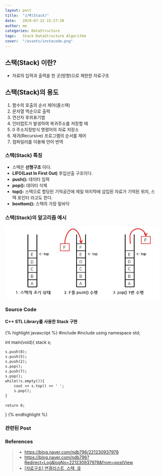 ```yaml
---
layout: post
title:  "스택(Stack)"
date:   2019-07-22 15:27:30
author: me
categories: DataStructure
tags:	Stack DataStructure Algorithm
cover:  "/assets/instacode.png"
---
```


## 스택(Stack) 이란?
* 자료의 입력과 출력을 한 곳(방향)으로 제한한 자료구조


## 스택(Stack)의 용도 
1. 함수의 호출의 순서 제어(콜스택)
2. 문자열 역순으로 출력
3. 연산자 후위표기법
4. 인터럽트가 발생하여 복귀주소를 저장할 때
5. 0 주소지정방식 명령어의 자료 저장소
6. 재귀(Recursive) 프로그램의 순서를 제어
7. 컴파일러를 이용해 언어 번역



### 스택(Stack) 특징
* 스택은 __선형구조__ 이다.
* __LIFO(Last In First Out)__ 후입선출 구조이다.
* __push():__ 데이터 입력
* __pop():__ 데이터 삭제
* __top():__ 스택으로 할당된 기억공간에 제일 마지막에 삽입된 자료가 기억된 위치, 스택 포인터 라고도 한다.
* __boottom():__ 스택의 가장 밑바닥

### 스택(Stack)의 알고리즘 예시


<a href="/assets/images/sort/stack.JPG" data-lightbox="falcon9-large" data-title="Check out the image">
  <img src="/assets/images/sort/stack.JPG" title="Check out the image">
</a>


### Source Code


#### C++ STL Library를 사용한 Stack 구현


{% highlight javascript %}
#include <iostream>
#include <stack>
using namespace std;

int main(void){
	stack<int> s;
	
	s.push(8);
	s.push(5);
	s.push(2);
	s.pop();
	s.push(7);
	s.pop();
	while(!s.empty()){
		cout << s.top() << ' ';
		s.pop();
	}
	
	return 0;
}
{% endhighlight %}


### 관련된 Post


### References
> * <a href="https://blog.naver.com/ndb796/221230937978">https://blog.naver.com/ndb796/221230937978<a>
> * <a href="https://jeong-pro.tistory.com/97">https://blog.naver.com/ndb796?Redirect=Log&logNo=221230937978&from=postView<a>
> * <a href="https://m.blog.naver.com/PostView.nhn?blogId=c_18&logNo=10183843810&proxyReferer=https%3A%2F%2Fwww.google.com%2F">[자료구조] 연결리스트, 스택, 큐<a>

